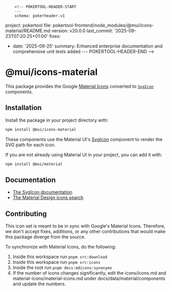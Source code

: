         <!-- POKERTOOL-HEADER-START
        ---
        schema: pokerheader.v1
project: pokertool
file: pokertool-frontend/node_modules/@mui/icons-material/README.md
version: v20.0.0
last_commit: '2025-09-23T07:20:25+01:00'
fixes:
- date: '2025-09-25'
  summary: Enhanced enterprise documentation and comprehensive unit tests added
        ---
        POKERTOOL-HEADER-END -->
# @mui/icons-material

This package provides the Google [Material Icons](https://fonts.google.com/icons?icon.set=Material+Icons) converted to [`SvgIcon`](https://v5.mui.com/material-ui/api/svg-icon/) components.

## Installation

Install the package in your project directory with:

<!-- #default-branch-switch -->

```bash
npm install @mui/icons-material
```

<!-- #default-branch-switch -->

These components use the Material UI's [SvgIcon](https://v5.mui.com/material-ui/api/svg-icon) component to render the SVG path for each icon.

If you are not already using Material UI in your project, you can add it with:

```bash
npm install @mui/material
```

## Documentation

<!-- #default-branch-switch -->

- [The SvgIcon documentation](https://v5.mui.com/material-ui/icons/#svgicon)
- [The Material Design icons search](https://v5.mui.com/material-ui/material-icons/)

## Contributing

This icon set is meant to be in sync with Google's Material Icons.
Therefore, we don't accept fixes, additions, or any other contributions that would make this package diverge from the source.

To synchronize with Material Icons, do the following:

1. Inside this workspace run `pnpm src:download`
2. Inside this workspace run `pnpm src:icons`
3. Inside the root run `pnpm docs:mdicons:synonyms`
4. If the number of icons changes significantly, edit the icons/icons.md and material-icons/material-icons.md under docs/data/material/components and update the numbers.
